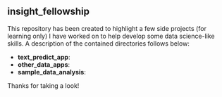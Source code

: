 ## insight_fellowship

This repository has been created to highlight a few side projects (for learning only) 
I have worked on to help develop some data science-like skills. A description of the 
contained directories follows below:

* **text_predict_app**: 
* **other_data_apps**:
* **sample_data_analysis**:

Thanks for taking a look!
